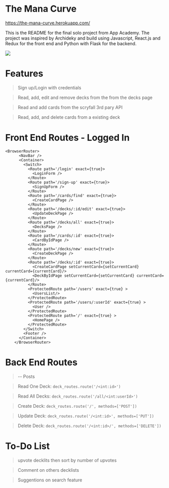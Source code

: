 # The Mana Curve

https://the-mana-curve.herokuapp.com/


This is the README for the final solo project from App Academy.
The project was inspired by Archideky and build using Javascript,
React.js and Redux for the front end and Python with Flask for the backend.

<img src='https://cdn.discordapp.com/attachments/889944469359718421/936665508814684230/splashPage.PNG'></img>


# Features
>Sign up/Login with credentials

>Read, add, edit and remove decks from the from the decks page

>Read and add cards from the scryfall 3rd pary API

>Read, add, and delete cards from a existing deck

# Front End Routes - Logged In
```
<BrowserRouter>
      <NavBar />
      <Container>
        <Switch>
          <Route path='/login' exact={true}>
            <LoginForm />
          </Route>
          <Route path='/sign-up' exact={true}>
            <SignUpForm />
          </Route>
          <Route path='/cards/find' exact={true}>
            <CreateCardPage />
          </Route>
          <Route path='/decks/:id/edit' exact={true}>
            <UpdateDeckPage />
          </Route>
          <Route path='/decks/all' exact={true}>
            <DecksPage />
          </Route>
          <Route path='/cards/:id' exact={true}>
            <CardByIdPage />
          </Route>
          <Route path='/decks/new' exact={true}>
            <CreateDeckPage />
          </Route>
          <Route path='/decks/:id' exact={true}>
            <CreateCardPage setCurrentCard={setCurrentCard} currentCard={currentCard}/>
            <DeckByIdPage setCurrentCard={setCurrentCard} currentCard={currentCard}/>
          </Route>
          <ProtectedRoute path='/users' exact={true} >
            <UsersList/>
          </ProtectedRoute>
          <ProtectedRoute path='/users/:userId' exact={true} >
            <User />
          </ProtectedRoute>
          <ProtectedRoute path='/' exact={true} >
            <HomePage />
          </ProtectedRoute>
        </Switch>
        <Footer />
      </Container>
    </BrowserRouter>
```

# Back End Routes

>-- Posts

>Read One Deck: ```
   deck_routes.route('/<int:id>')
    ```

>Read All Decks: ```
    deck_routes.route('/all/<int:userId>')
    ```

>Create Deck: ```
    deck_routes.route('/', methods=['POST'])
    ```

>Update Deck: ```
    deck_routes.route('/<int:id>', methods=['PUT'])
    ```

>Delete Deck: ```
    deck_routes.route('/<int:id>/', methods=['DELETE'])
    ```

# To-Do List
>upvote decklits then sort by number of upvotes

>Comment on others decklists

>Suggentions on search feature
